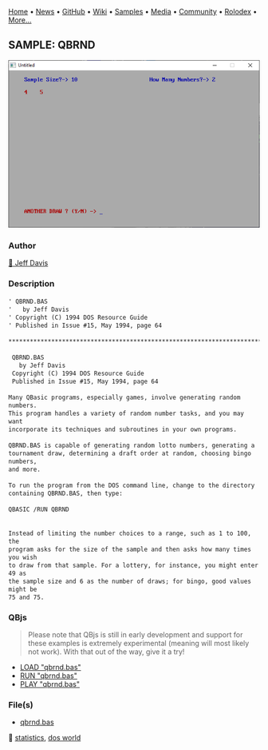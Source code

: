 [Home](https://qb64.com) • [News](../../news.md) • [GitHub](../../github.md) • [Wiki](../../wiki.md) • [Samples](../../samples.md) • [Media](../../media.md) • [Community](../../community.md) • [Rolodex](../../rolodex.md) • [More...](../../more.md)

## SAMPLE: QBRND

![screenshot.png](img/screenshot.png)

### Author

[🐝 Jeff Davis](../jeff-davis.md) 

### Description

```text
' QBRND.BAS
'   by Jeff Davis
' Copyright (C) 1994 DOS Resource Guide
' Published in Issue #15, May 1994, page 64

***************************************************************************** 
 
 QBRND.BAS 
   by Jeff Davis 
 Copyright (C) 1994 DOS Resource Guide 
 Published in Issue #15, May 1994, page 64 
 
Many QBasic programs, especially games, involve generating random numbers.   
This program handles a variety of random number tasks, and you may want  
incorporate its techniques and subroutines in your own programs. 
 
QBRND.BAS is capable of generating random lotto numbers, generating a  
tournament draw, determining a draft order at random, choosing bingo numbers,  
and more. 
 
To run the program from the DOS command line, change to the directory  
containing QBRND.BAS, then type: 
 
QBASIC /RUN QBRND 
 
 
Instead of limiting the number choices to a range, such as 1 to 100, the  
program asks for the size of the sample and then asks how many times you wish  
to draw from that sample. For a lottery, for instance, you might enter 49 as  
the sample size and 6 as the number of draws; for bingo, good values might be  
75 and 75.
```

### QBjs

> Please note that QBjs is still in early development and support for these examples is extremely experimental (meaning will most likely not work). With that out of the way, give it a try!

* [LOAD "qbrnd.bas"](https://v6p9d9t4.ssl.hwcdn.net/html/5963335/index.html?src=https://qb64.com/samples/qbrnd/src/qbrnd.bas)
* [RUN "qbrnd.bas"](https://v6p9d9t4.ssl.hwcdn.net/html/5963335/index.html?mode=auto&src=https://qb64.com/samples/qbrnd/src/qbrnd.bas)
* [PLAY "qbrnd.bas"](https://v6p9d9t4.ssl.hwcdn.net/html/5963335/index.html?mode=play&src=https://qb64.com/samples/qbrnd/src/qbrnd.bas)

### File(s)

* [qbrnd.bas](src/qbrnd.bas)

🔗 [statistics](../statistics.md), [dos world](../dos-world.md)
